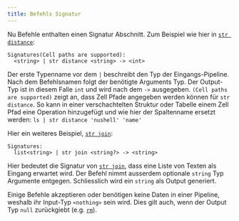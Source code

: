 ```yaml
---
title: Befehls Signatur
---
```


Nu Befehle enthalten einen Signatur Abschnitt. Zum Beispiel wie hier in [`str distance`](/commands/docs/str_distance.md):

```nu
Signatures(Cell paths are supported):
  <string> | str distance <string> -> <int>
```

Der erste Typenname vor dem `|` beschreibt den Typ der Eingangs-Pipeline. Nach dem Befehlsnamen folgt der benötigte Arguments Typ. Der Output-Typ ist in diesem Falle `int` und wird nach dem `->` ausgegeben.
`(Cell paths are supported)` zeigt an, dass Zell Pfade angegeben werden können für `str distance`. So kann in einer verschachtelten Struktur oder Tabelle einem Zell Pfad eine Operation hinzugefügt und wie hier der Spaltenname ersetzt werden: `ls | str distance 'nushell' 'name'`

Hier ein weiteres Beispiel, [`str join`](/commands/docs/str_join.md):

```nu
Signatures:
  list<string> | str join <string?> -> <string>
```

Hier bedeutet die Signatur von [`str join`](/commands/docs/str_join.md), dass eine Liste von Texten als Eingang erwartet wird. Der Befehl nimmt ausserdem optionale `string` Typ Argumente entgegen. Schliesslich wird ein `string` als Output generiert.

Einige Befehle akzeptieren oder benötigen keine Daten in einer Pipeline, weshalb ihr Input-Typ `<nothing>` sein wird.
Dies gilt auch, wenn der Output Typ `null` zurückgiebt (e.g. [`rm`](/commands/docs/rm.md)).
